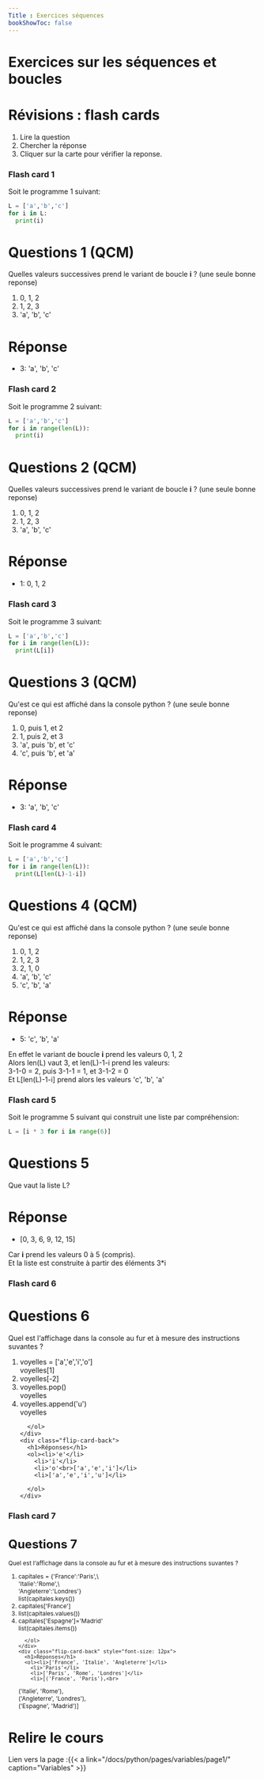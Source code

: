 ```yaml
---
Title : Exercices séquences
bookShowToc: false
---
```


# Exercices sur les séquences et boucles

# Révisions : flash cards
1. Lire la question
2. Chercher la réponse
3. Cliquer sur la carte pour vérifier la reponse.

### Flash card 1
Soit le programme 1 suivant:

```python
L = ['a','b','c']
for i in L:
  print(i)
```

<div class="flip-card">
  <div class="flip-card-inner">
    <div class="flip-card-front">
      <h1>Questions 1 (QCM)</h1>
      Quelles valeurs successives prend le variant de boucle <b>i</b> ? (une seule bonne reponse)
      <ol><li>0, 1, 2</li>
        <li>1, 2, 3 </li>
        <li>'a', 'b', 'c'</li>
      </ol>
    </div>
    <div class="flip-card-back">
      <h1>Réponse</h1>
      <ul><li>3: 'a', 'b', 'c'</li>
      </ul>
    </div>
  </div>
</div>

### Flash card 2
Soit le programme 2 suivant:

```python
L = ['a','b','c']
for i in range(len(L)):
  print(i)
```

<div class="flip-card">
  <div class="flip-card-inner">
    <div class="flip-card-front">
      <h1>Questions 2 (QCM)</h1>
      Quelles valeurs successives prend le variant de boucle <b>i</b> ? (une seule bonne reponse)
      <ol><li>0, 1, 2</li>
        <li>1, 2, 3 </li>
        <li>'a', 'b', 'c'</li>
      </ol>
    </div>
    <div class="flip-card-back">
      <h1>Réponse</h1>
      <ul><li>1: 0, 1, 2</li>
      </ul>
    </div>
  </div>
</div>

### Flash card 3

Soit le programme 3 suivant:

```python
L = ['a','b','c']
for i in range(len(L)):
  print(L[i])
```

<div class="flip-card">
  <div class="flip-card-inner">
    <div class="flip-card-front">
      <h1>Questions 3 (QCM)</h1>
      Qu'est ce qui est affiché dans la console python ? (une seule bonne reponse)
      <ol><li>0, puis 1, et 2</li>
        <li>1, puis 2, et 3 </li>
        <li>'a', puis 'b', et 'c'</li>
        <li>'c', puis 'b', et 'a'</li>
      </ol>
    </div>
    <div class="flip-card-back">
      <h1>Réponse</h1>
      <ul><li>3: 'a', 'b', 'c'</li>
      </ul>
    </div>
  </div>
</div>

### Flash card 4

Soit le programme 4 suivant:

```python
L = ['a','b','c']
for i in range(len(L)):
  print(L[len(L)-1-i])
```

<div class="flip-card">
  <div class="flip-card-inner">
    <div class="flip-card-front">
      <h1>Questions 4 (QCM)</h1>
      Qu'est ce qui est affiché dans la console python ? (une seule bonne reponse)
      <ol><li>0, 1, 2</li>
        <li>1, 2, 3 </li>
        <li>2, 1, 0</li>
        <li>'a', 'b', 'c'</li>
        <li>'c', 'b', 'a'</li>
      </ol>
    </div>
    <div class="flip-card-back">
      <h1>Réponse</h1>
      <ul><li>5: 'c', 'b', 'a'</li>
      </ul>
      <p>En effet le variant de boucle <b>i</b> prend les valeurs 0, 1, 2<br>
        Alors len(L) vaut 3, et len(L)-1-i prend les valeurs:<br>
        3-1-0 = 2, puis 3-1-1 = 1, et 3-1-2 = 0<br>
      Et L[len(L)-1-i] prend alors les valeurs 'c', 'b', 'a'</p>
    </div>
  </div>
</div>

### Flash card 5

Soit le programme 5 suivant qui construit une liste par compréhension:

```python
L = [i * 3 for i in range(6)]
```

<div class="flip-card">
  <div class="flip-card-inner">
    <div class="flip-card-front">
      <h1>Questions 5 </h1>
      Que vaut la liste L?
    </div>
    <div class="flip-card-back">
      <h1>Réponse</h1>
      <ul><li>[0, 3, 6, 9, 12, 15]</li>
      </ul>
      Car <b>i</b> prend les valeurs 0 à 5 (compris).<br>
      Et la liste est construite à partir des éléments 3*i
    </div>
  </div>
</div>


### Flash card 6

<div class="flip-card">
  <div class="flip-card-inner">
    <div class="flip-card-front" style="font-size: 14px">
      <h1>Questions 6</h1>
      Quel est l&lsquo;affichage dans la console au fur et à mesure des instructions suvantes ?
      <ol><li>voyelles = ['a','e','i','o']<br>
      voyelles[1]
      </li>
        <li>voyelles[-2]</li>
        <li>voyelles.pop()<br>voyelles</li>
        <li>voyelles.append('u')<br>voyelles</li>
        
      </ol>
    </div>
    <div class="flip-card-back">
      <h1>Réponses</h1>
      <ol><li>'e'</li>
        <li>'i'</li>
        <li>'o'<br>['a','e','i']</li>
        <li>['a','e','i','u']</li>
        
      </ol>
    </div>
  </div>
</div>

### Flash card 7

<div class="flip-card">
  <div class="flip-card-inner">
    <div class="flip-card-front" style="font-size: 12px">
      <h1>Questions 7</h1>
      Quel est l&lsquo;affichage dans la console au fur et à mesure des instructions suvantes ?
      <ol><li>capitales = {'France':'Paris',\<br>'Italie':'Rome',\<br>'Angleterre':'Londres'}
<br>list(capitales.keys())</li>
        <li>capitales['France']</li>
        <li>list(capitales.values())</li>
        <li>capitales['Espagne']='Madrid'<br>list(capitales.items())</li>

      </ol>
    </div>
    <div class="flip-card-back" style="font-size: 12px">
      <h1>Réponses</h1>
      <ol><li>['France', 'Italie', 'Angleterre']</li>
        <li>'Paris'</li>
        <li>['Paris', 'Rome', 'Londres']</li>
        <li>[('France', 'Paris'),<br>
 ('Italie', 'Rome'),<br>
 ('Angleterre', 'Londres'),<br>
 ('Espagne', 'Madrid')]</li>
      </ol>
    </div>
  </div>
</div>

# Relire le cours
Lien vers la page :{{< a link="/docs/python/pages/variables/page1/" caption="Variables" >}}

<script type="text/javascript" src="/scripts/flash_cards.js"></script>